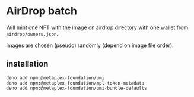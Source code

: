 # AirDrop batch

Will mint one NFT with the image on airdrop directory with one wallet from `airdrop/owners.json`.

Images are chosen (pseudo) randomly (depend on image file order).

## installation

```
deno add npm:@metaplex-foundation/umi
deno add npm:@metaplex-foundation/mpl-token-metadata
deno add npm:@metaplex-foundation/umi-bundle-defaults

```
